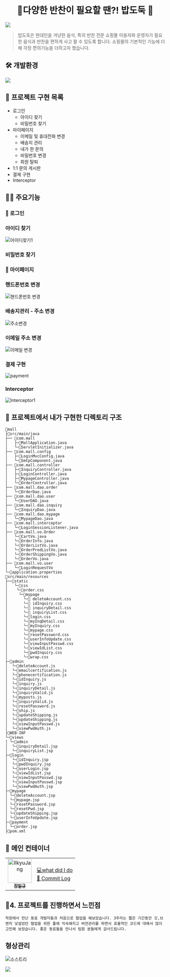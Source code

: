 <h1 align="center">🥗다양한 반찬이 필요할 땐?! 밥도둑 🥙</h1>

<img src ="https://user-images.githubusercontent.com/69107255/113665638-c664b580-96e8-11eb-93a2-a49fd3d65c23.png">

> 밥도둑은 현대인을 겨냥한 음식, 특히 반찬 전문 쇼핑몰 이용자와 운영자가 필요한 음식과 반찬을 
편하게 사고 팔 수 있도록 합니다.
> 쇼핑몰의 기본적인 기능에 더해 각정 편의기능을 더하고자 했습니다.

## 🛠️ 개발환경
<img src ="https://user-images.githubusercontent.com/69107255/114660025-92fcd900-9d2f-11eb-9031-1c26d7cd3917.png">

## **🌭 프로젝트 구현 목록**
- 로그인
    - 아이디 찾기
    - 비밀번호 찾기
- 마이페이지
    - 이메일 및 휴대전화 변경
    - 배송지 관리
    - 내가 한 문의
    - 비밀번호 변경
    - 회원 탈퇴
- 1:1 문의 게시판
- 결제 구현 
- Interceptor

## 👨‍💻 주요기능

### 🍣 **로그인**

### 아이디 찾기
![아이디찾기1](https://user-images.githubusercontent.com/69107255/114677976-c5b1cc00-9d45-11eb-82e6-1f7d735da8ba.gif)

### 비밀번호 찾기

### 🍟 **마이페이지**

### 핸드폰번호 변경

![핸드폰번호 변경](https://user-images.githubusercontent.com/69107255/114670417-ec6c0480-9d3d-11eb-8ac6-fa89b7341f83.gif)

### 배송지관리 - 주소 변경

![주소변경](https://user-images.githubusercontent.com/69107255/114678140-f1cd4d00-9d45-11eb-9545-d3fe4fc0c25b.gif)


### 이메일 주소 변경

![이메일 변경](https://user-images.githubusercontent.com/69107255/114673236-ef1c2900-9d40-11eb-933b-44269ecb4da4.gif)

### 결제 구현

![payment](https://user-images.githubusercontent.com/69107255/114667670-b5e0ba80-9d3a-11eb-9e21-4c7baa893564.gif)

### Interceptor

![Interceptor1](https://user-images.githubusercontent.com/69107255/114666483-4918f080-9d39-11eb-9a71-7200d4cb4a12.gif)

## **🍕 프로젝트에서 내가 구현한 디렉토리 구조**
```
📁mall
├📁src/main/java
├── 📁com.mall
│   ├─📄MallApplication.java
│   └─📄ServletInitializer.java
├── 📁com.mall.config
│   ├─📄LoginMvcConfig.java
│   └─📄SmtpComponent.java
├── 📁com.mall.controller
│   ├─📄InquiryController.java
│   ├─📄LoginController.java
│   ├─📄MypageController.java
│   └─📄OrderController.java
├── 📁com.mall.dao.order
│   └─📄OrderDao.java
├── 📁com.mall.dao.user
│   └─📄UserDAO.java
├── 📁com.mall.dao.inquiry
│   └─📄InquiryDao.java
├── 📁com.mall.dao.mypage
│   └─📄MypageDao.java
├── 📁com.mall.interceptor
│   └─📄LoginSessionListener.java
├── 📁com.mall.vo.Order
│   └─📄CartVo.java
│   └─📄OrderInfo.java
│   └─📄OrderListVo.java
│   └─📄OrderProdListVo.java
│   └─📄OrderShippingVo.java
│   └─📄OrderVo.java
├── 📁com.mall.vo.user
│   └─📄LoginRequestVo
└─🥬application.properties
📁src/main/resources
├──📁static
│   └─📁css
│    └─📄order.css
│     └─📁mypage
│       └─📄 deleteAccount.css
│       └─📄 idInquiry.css
│       └─📄 inquiryDetail.css
│       └─📄 inquiryList.css
│       └─📄login.css
│       └─📄myInqDetail.css
│       └─📄myInquiry.css
│       └─📄mypage.css
│       └─📄resetPassword.css
│       └─📄userInfoUpdate.css
│       └─📄viewInputPasswd.css
│       └─📄viewIdList.css
│       └─📄pwdInquiry.css
│       └─📄wrap.css
├─📁admin
│  └─📄deleteAccount.js
│  └─📄emailcertification.js
│  └─📄phonecertification.js
│  └─📄idInquiry.js
│  └─📄inquiry.js
│  └─📄inquiryDetail.js
│  └─📄inquiryValid.js
│  └─📄myposts.js
│  └─📄inquiryValid.js
│  └─📄resetPassword.js
│  └─📄ship.js
│  └─📄updateShipping.js
│  └─📄updateShipping.js
│  └─📄viewInputPasswd.js
│  └─📄viewPwdAuth.js
├📁WEB-INF
└─📁views
│ └─📁admin
│  └─📄inquiryDetail.jsp
│  └─📄inquiryList.jsp
├─📁login
│  └─📄idInquiry.jsp
│  └─📄pwdInquiry.jsp
│  └─📄userLogin.jsp
│  └─📄viewIdList.jsp
│  └─📄viewInputPasswd.jsp
│  └─📄viewInputPasswd.jsp
│  └─📄viewPwdAuth.jsp
├─📁mypage
│ └─📄deleteAccount.jsp
│ └─📄mypage.jsp
│ └─📄resetPassword.jsp
│ └─📄resetPwd.jsp
│ └─📄updateShipping.jsp
│ └─📄userInfoUpdate.jsp
├─📁payment
│ └─📄order.jsp
├📄pom.xml
```

## 🧀 메인 컨테이너

<table>
<tr>
    <td align="center">
    <a href="https://github.com/Jangilkyu"><img src="https://user-images.githubusercontent.com/69107255/114660602-904eb380-9d30-11eb-9b24-28f58d531a81.jpg" width="75px;" alt="IlkyuJang"/><br /><sub><b>장일규</b></sub></a><br />
    </td>
    <td>
    <a href="" title="what did I do">💻what did I do</a>
    <br/>
        <a href="https://github.com/noweyhc/foodmall_prj/commits?author=Jangilkyu" title="Code">📜 Commit Log</a>
        <br/>
    </td>
</tr>
</table>


## **🍗4. 프로젝트를 진행하면서 느낀점**

```
학원에서 만난 동료 개발자들과 처음으로 협업을 해보았습니다. 3주라는 짧은 기간동안 깃,브랜치 낯설었던 협업을 위한 툴에 익숙해지고 버전관리를 하면서 효율적인 코드에 대해서 많이 고민해 보았습니다. 좋은 동료들을 만나서 팀원 분들에게 감사드립니다.
```
## 형상관리

![소스트리](https://user-images.githubusercontent.com/69107255/114664028-1c170e80-9d36-11eb-99e4-ad09ca2a7cfb.gif)

<img src ="https://user-images.githubusercontent.com/69107255/113604293-0774af80-9680-11eb-996e-8c825294d125.png">